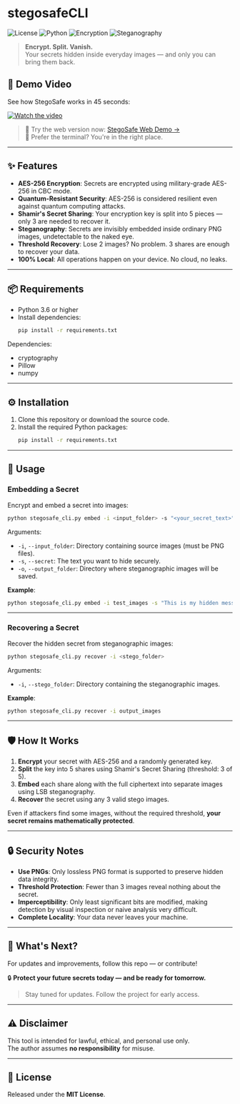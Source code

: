 # stegosafeCLI

![License](https://img.shields.io/badge/License-MIT-green)
![Python](https://img.shields.io/badge/Python-3.6%2B-blue)
![Encryption](https://img.shields.io/badge/Encryption-AES--256-critical)
![Steganography](https://img.shields.io/badge/Steganography-LSB-important)


> **Encrypt. Split. Vanish.**  
> Your secrets hidden inside everyday images — and only you can bring them back.
## 🎥 Demo Video

See how StegoSafe works in 45 seconds:

[![Watch the video](https://img.youtube.com/vi/qNDmonpYXfk/0.jpg)](https://youtu.be/qNDmonpYXfk)

> 🧪 Try the web version now: [StegoSafe Web Demo →](https://stegosafe.com/demo/)  
> 🧰 Prefer the terminal? You're in the right place.

---

## ✨ Features

- **AES-256 Encryption**: Secrets are encrypted using military-grade AES-256 in CBC mode.
- **Quantum-Resistant Security**: AES-256 is considered resilient even against quantum computing attacks.
- **Shamir's Secret Sharing**: Your encryption key is split into 5 pieces — only 3 are needed to recover it.
- **Steganography**: Secrets are invisibly embedded inside ordinary PNG images, undetectable to the naked eye.
- **Threshold Recovery**: Lose 2 images? No problem. 3 shares are enough to recover your data.
- **100% Local**: All operations happen on your device. No cloud, no leaks.

---

## 📦 Requirements

- Python 3.6 or higher
- Install dependencies:
  ```bash
  pip install -r requirements.txt
  ```

Dependencies:
- cryptography
- Pillow
- numpy

---

## ⚙️ Installation

1. Clone this repository or download the source code.
2. Install the required Python packages:
   ```bash
   pip install -r requirements.txt
   ```

---

## 🚀 Usage

### Embedding a Secret

Encrypt and embed a secret into images:

```bash
python stegosafe_cli.py embed -i <input_folder> -s "<your_secret_text>" -o <output_folder>
```

Arguments:
- `-i`, `--input_folder`: Directory containing source images (must be PNG files).
- `-s`, `--secret`: The text you want to hide securely.
- `-o`, `--output_folder`: Directory where steganographic images will be saved.

**Example**:
```bash
python stegosafe_cli.py embed -i test_images -s "This is my hidden message" -o output_images
```

---

### Recovering a Secret

Recover the hidden secret from steganographic images:

```bash
python stegosafe_cli.py recover -i <stego_folder>
```

Arguments:
- `-i`, `--stego_folder`: Directory containing the steganographic images.

**Example**:
```bash
python stegosafe_cli.py recover -i output_images
```

---

## 🛡️ How It Works

1. **Encrypt** your secret with AES-256 and a randomly generated key.
2. **Split** the key into 5 shares using Shamir's Secret Sharing (threshold: 3 of 5).
3. **Embed** each share along with the full ciphertext into separate images using LSB steganography.
4. **Recover** the secret using any 3 valid stego images.

Even if attackers find some images, without the required threshold, **your secret remains mathematically protected**.

---

## 🔒 Security Notes

- **Use PNGs**: Only lossless PNG format is supported to preserve hidden data integrity.
- **Threshold Protection**: Fewer than 3 images reveal nothing about the secret.
- **Imperceptibility**: Only least significant bits are modified, making detection by visual inspection or naive analysis very difficult.
- **Complete Locality**: Your data never leaves your machine.

---

## 🚀 What's Next?

For updates and improvements, follow this repo — or contribute!

🔒 **Protect your future secrets today — and be ready for tomorrow.**

> Stay tuned for updates. Follow the project for early access.

---

## ⚠️ Disclaimer

This tool is intended for lawful, ethical, and personal use only.  
The author assumes **no responsibility** for misuse.

---

## 📜 License

Released under the **MIT License**.
